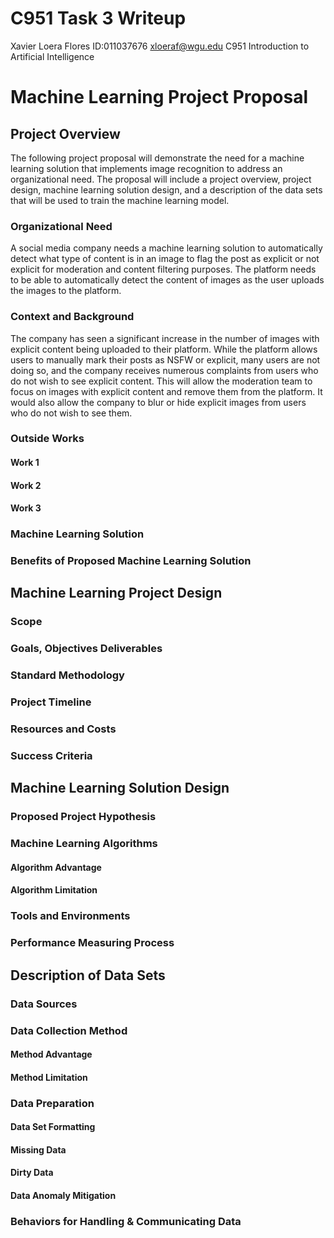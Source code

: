 # C951 Task 3 Writeup
Xavier Loera Flores
ID:011037676
xloeraf@wgu.edu
C951 Introduction to Artificial Intelligence

# Machine Learning Project Proposal

## Project Overview
The following project proposal will demonstrate the need for a machine learning solution that implements image recognition to address an organizational need. The proposal will include a project overview, project design, machine learning solution design, and a description of the data sets that will be used to train the machine learning model.

### Organizational Need

A social media company needs a machine learning solution to automatically detect what type of content is in an image to flag the post as explicit or not explicit for moderation and content filtering purposes. The platform needs to be able to automatically detect the content of images as the user uploads the images to the platform. 

### Context and Background
The company has seen a significant increase in the number of images with explicit content being uploaded to their platform. While the platform allows users to manually mark their posts as NSFW or explicit, many users are not doing so, and the company receives numerous complaints from users who do not wish to see explicit content. This will allow the moderation team to focus on images with explicit content and remove them from the platform. It would also allow the company to blur or hide explicit images from users who do not wish to see them.

### Outside Works
#### Work 1

#### Work 2

#### Work 3


### Machine Learning Solution

### Benefits of Proposed Machine Learning Solution


## Machine Learning Project Design

### Scope

### Goals, Objectives Deliverables

### Standard Methodology

### Project Timeline

### Resources and Costs

### Success Criteria


## Machine Learning Solution Design

### Proposed Project Hypothesis

### Machine Learning Algorithms
#### Algorithm Advantage

#### Algorithm Limitation

### Tools and Environments

### Performance Measuring Process

## Description of Data Sets

### Data Sources

### Data Collection Method

#### Method Advantage

#### Method Limitation

### Data Preparation

#### Data Set Formatting

#### Missing Data

#### Dirty Data

#### Data Anomaly Mitigation

### Behaviors for Handling & Communicating Data


